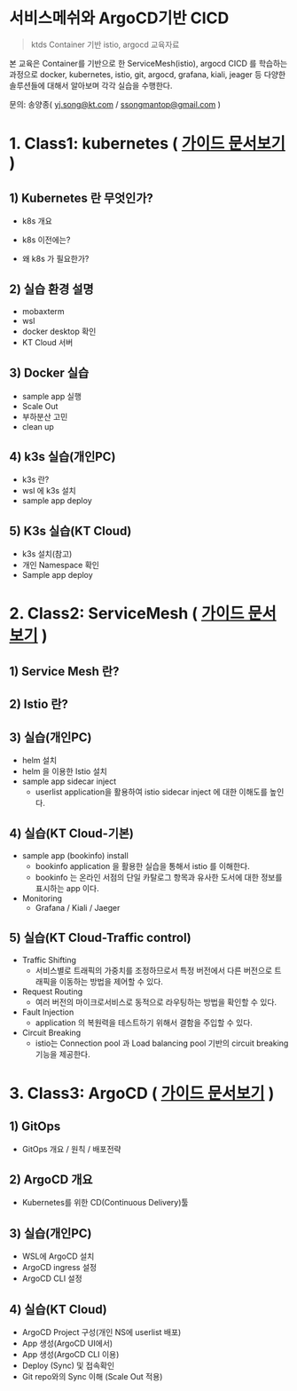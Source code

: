 

# 서비스메쉬와 ArgoCD기반 CICD

> ktds Container 기반 istio, argocd 교육자료

본 교육은 Container를 기반으로 한 ServiceMesh(istio), argocd CICD 를 학습하는 과정으로 docker, kubernetes, istio, git, argocd, grafana, kiali, jeager 등 다양한 솔루션들에 대해서 알아보며 각각 실습을 수행한다.

문의: 송양종( yj.song@kt.com / ssongmantop@gmail.com )






# 1. Class1: kubernetes ( [가이드 문서보기](./kubernetes/kubernetes.md) )  





## 1) Kubernetes 란 무엇인가?

- k8s 개요

- k8s 이전에는?

- 왜 k8s 가 필요한가?





## 2) 실습 환경 설명

- mobaxterm
- wsl
- docker desktop 확인
- KT Cloud 서버





## 3) Docker 실습

- sample app 실행
- Scale Out
- 부하분산 고민
- clean up



## 4) k3s 실습(개인PC)

- k3s 란?
- wsl 에 k3s 설치
- sample app deploy



## 5) K3s 실습(KT Cloud)

- k3s 설치(참고)
- 개인 Namespace 확인
- Sample app deploy







# 2. Class2: ServiceMesh ( [가이드 문서보기](./istio/ServiceMesh.md) )  



## 1) Service Mesh 란?



## 2) Istio 란?



## 3) 실습(개인PC)

- helm 설치
- helm 을 이용한 Istio 설치
- sample app sidecar inject
  - userlist application을 활용하여 istio sidecar inject 에 대한 이해도를 높인다.



## 4) 실습(KT Cloud-기본)

- sample app (bookinfo) install
  - bookinfo application 을 활용한 실습을 통해서 istio 를 이해한다.
  - bookinfo 는 온라인 서점의 단일 카탈로그 항목과 유사한 도서에 대한 정보를 표시하는 app 이다.
- Monitoring
  - Grafana / Kiali / Jaeger



## 5) 실습(KT Cloud-Traffic control)

- Traffic Shifting
  - 서비스별로 트래픽의 가중치를 조정하므로서 특정 버전에서 다른 버전으로 트래픽을 이동하는 방법을 제어할 수 있다.
- Request Routing
  - 여러 버전의 마이크로서비스로 동적으로 라우팅하는 방법을 확인할 수 있다.
- Fault Injection
  - application 의 복원력을 테스트하기 위해서 결함을 주입할 수 있다.
- Circuit Breaking
  - istio는 Connection pool 과   Load balancing pool 기반의 circuit breaking 기능을 제공한다.







# 3. Class3: ArgoCD ( [가이드 문서보기](./argocd/argocd.md) )  



## 1) GitOps

- GitOps 개요 / 원칙 / 배포전략



## 2) ArgoCD 개요

- Kubernetes를 위한 CD(Continuous Delivery)툴

  

## 3) 실습(개인PC)

- WSL에 ArgoCD 설치
- ArgoCD ingress 설정
- ArgoCD CLI 설정



## 4) 실습(KT Cloud)

- ArgoCD Project 구성(개인 NS에 userlist 배포)
- App 생성(ArgoCD UI에서)
- App 생성(ArgoCD CLI 이용)
- Deploy (Sync) 및 접속확인
- Git repo와의 Sync 이해 (Scale Out 적용) 







